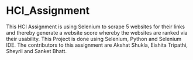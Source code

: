 # HCI_Assignment

This HCI Assignment is using Selenium to scrape 5 websites for their links and thereby generate a website score whereby the websites are ranked via their usability.
This Project is done using Selenium, Python and Selenium IDE. The contributors to this assignment are Akshat Shukla, Eishita Tripathi, Sheyril and Sanket Bhatt.
